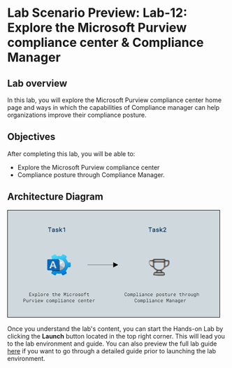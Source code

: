 # Lab Scenario Preview: Lab-12: Explore the Microsoft Purview compliance center & Compliance Manager

## Lab overview

In this lab, you will explore the Microsoft Purview compliance center home page and ways in which the capabilities of Compliance manager can help organizations improve their compliance posture.

## Objectives

After completing this lab, you will be able to:

- Explore the Microsoft Purview compliance center
- Compliance posture through Compliance Manager.

## Architecture Diagram

![](../Images/preview12.png)

Once you understand the lab's content, you can start the Hands-on Lab by clicking the **Launch** button located in the top right corner. This will lead you to the lab environment and guide. You can also preview the full lab guide [here](https://experience.cloudlabs.ai/#/labguidepreview/138a16af-5c3a-474e-9373-9dd108a29d92) if you want to go through a detailed guide prior to launching the lab environment.
